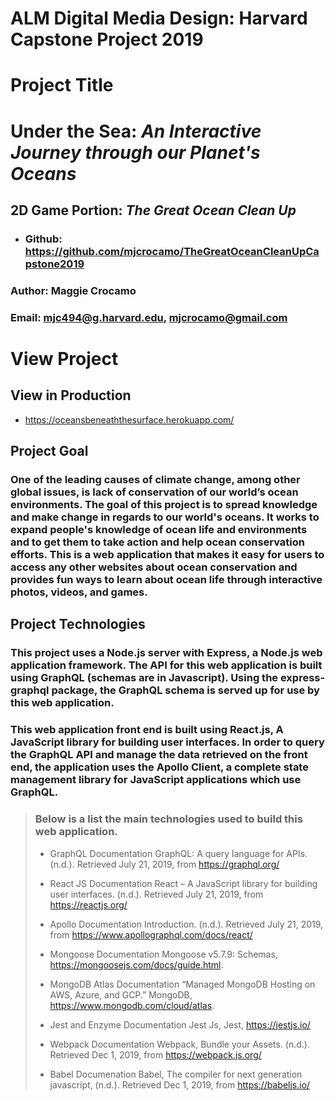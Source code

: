 # **ALM Digital Media Design**: Harvard Capstone Project 2019

# **Project Title**

# Under the Sea: _An Interactive Journey through our Planet's Oceans_

## **2D Game Portion**: _The Great Ocean Clean Up_

- ### Github: https://github.com/mjcrocamo/TheGreatOceanCleanUpCapstone2019

### **Author**: Maggie Crocamo

### **Email**: mjc494@g.harvard.edu, mjcrocamo@gmail.com

# **View Project**

## View in Production

- https://oceansbeneaththesurface.herokuapp.com/

## **Project Goal**

### One of the leading causes of climate change, among other global issues, is lack of conservation of our world’s ocean environments. The goal of this project is to spread knowledge and make change in regards to our world's oceans. It works to expand people's knowledge of ocean life and environments and to get them to take action and help ocean conservation efforts. This is a web application that makes it easy for users to access any other websites about ocean conservation and provides fun ways to learn about ocean life through interactive photos, videos, and games.

## **Project Technologies**

### This project uses a **Node.js** server with **Express**, a **Node.js** web application framework. The API for this web application is built using **GraphQL** (schemas are in Javascript). Using the express-graphql package, the **GraphQL** schema is served up for use by this web application.

### This web application front end is built using **React.js**, A JavaScript library for building user interfaces. In order to query the **GraphQL** API and manage the data retrieved on the front end, the application uses the **Apollo Client**, a complete state management library for JavaScript applications which use **GraphQL**.

> ### Below is a list the main technologies used to build this web application.
>
> - GraphQL Documentation
>   GraphQL: A query language for APIs. (n.d.). Retrieved July 21, 2019, from https://graphql.org/
>
> - React JS Documentation
>   React – A JavaScript library for building user interfaces. (n.d.). Retrieved July 21, 2019, from https://reactjs.org/
>
> - Apollo Documentation
>   Introduction. (n.d.). Retrieved July 21, 2019, from https://www.apollographql.com/docs/react/
>
> * Mongoose Documentation
>   Mongoose v5.7.9: Schemas, https://mongoosejs.com/docs/guide.html.
>
> * MongoDB Atlas Documentation
>   “Managed MongoDB Hosting on AWS, Azure, and GCP.” MongoDB, https://www.mongodb.com/cloud/atlas.
>
> * Jest and Enzyme Documentation
>   Jest Js, Jest, https://jestjs.io/
>
> * Webpack Documentation
>   Webpack, Bundle your Assets. (n.d.). Retrieved Dec 1, 2019, from https://webpack.js.org/
>
> * Babel Documenation
>   Babel, The compiler for next generation javascript, (n.d.). Retrieved Dec 1, 2019, from https://babeljs.io/

